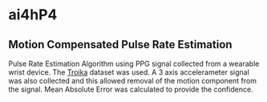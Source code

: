 # ai4hP4
## Motion Compensated Pulse Rate Estimation
Pulse Rate Estimation Algorithm using PPG signal collected from a wearable wrist device. The [Troika](https://ieeexplore.ieee.org/document/6905737) dataset was used. A 3 axis accelerameter signal was also collected and this allowed removal of the motion component from the signal. Mean Absolute Error was calculated to provide the confidence.
